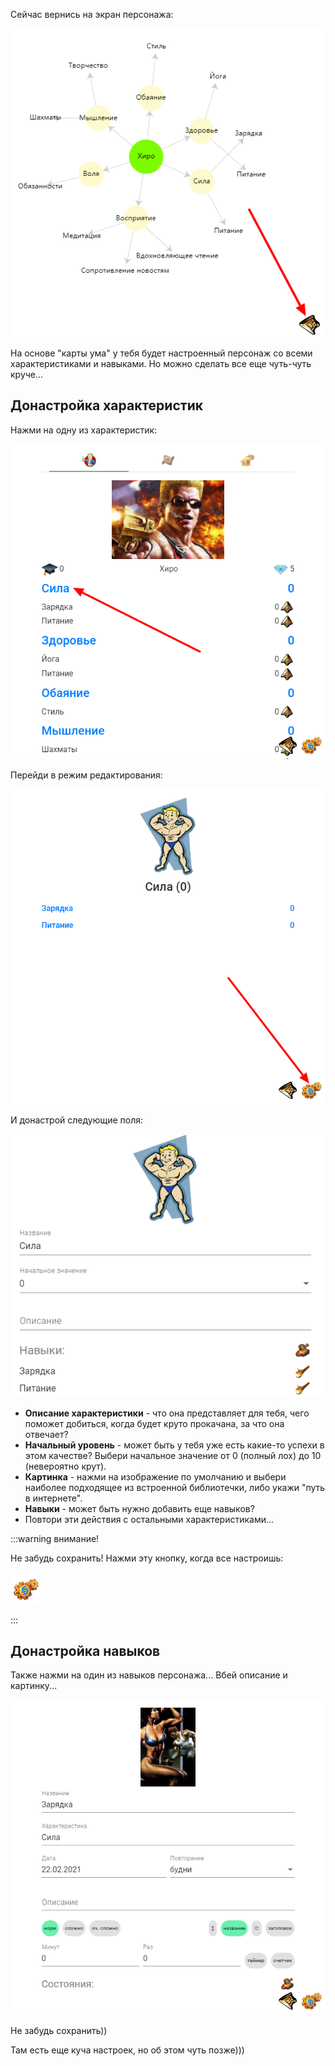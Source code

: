 Сейчас вернись на экран персонажа:

![](../static/img/ВернисьНаЭкранПерсонажа.jpg)

На основе "карты ума" у тебя будет настроенный персонаж со всеми характеристиками и навыками. Но можно сделать все еще чуть-чуть круче...

## Донастройка характеристик

Нажми на одну из характеристик:

![](../static/img/НажмиНаОднуИзХарактеристик.jpg)

Перейди в режим редактирования:

![](../static/img/ПерейдиВРежимРедактирования.jpg)

И донастрой следующие поля:

![](../static/img/НастройкаХарактеристики.jpg)

- **Описание характеристики** - что она представляет для тебя, чего поможет добиться, когда будет круто прокачана, за что она отвечает?
- **Начальный уровень** - может быть у тебя уже есть какие-то успехи в этом качестве? Выбери начальное значение от 0 (полный лох) до 10 (невероятно крут).
- **Картинка** - нажми на изображение по умолчанию и выбери наиболее подходящее из встроенной библиотечки, либо укажи "путь в интернете".
- **Навыки** - может быть нужно добавить еще навыков?
- Повтори эти действия с остальными характеристиками...

:::warning внимание!

Не забудь сохранить! Нажми эту кнопку, когда все настроишь:

![](../static/img/СохранитьИзменения.jpg)

:::

## Донастройка навыков

Также нажми на один из навыков персонажа... Вбей описание и картинку...

![image-20210220164020898](../static/img/НастройкаНавыка.jpg)

Не забудь сохранить))

Там есть еще куча настроек, но об этом чуть позже)))